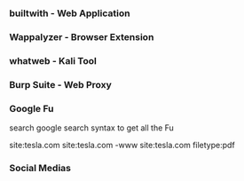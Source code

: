 ### builtwith - Web Application

### Wappalyzer - Browser Extension

### whatweb - Kali Tool

### Burp Suite - Web Proxy

### Google Fu

search google search syntax to get all the Fu

site:tesla.com
site:tesla.com -www
site:tesla.com filetype:pdf

### Social Medias